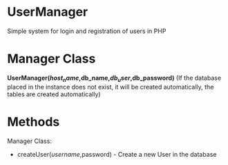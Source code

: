 # UserManager
Simple system for login and registration of users in PHP

# Manager Class
 **UserManager($host_name,$db_name,$db_user,$db_password)** (If the database placed in the instance does not exist, it will be created automatically, the tables are created automatically)

# Methods
Manager Class:
  - createUser($username,$password) - Create a new User in the database
